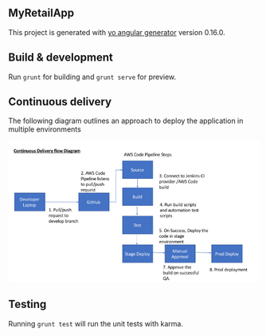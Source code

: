 ## MyRetailApp

This project is generated with [yo angular generator](https://github.com/yeoman/generator-angular)
version 0.16.0.

## Build & development

Run `grunt` for building and `grunt serve` for preview.


## Continuous delivery 

The following diagram outlines an approach to deploy the application in multiple environments

<img src="Continuous_delivery_code_pipeline.png">

## Testing

Running `grunt test` will run the unit tests with karma.
